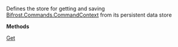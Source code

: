 Defines the store for getting and saving [Bifrost.Commands.CommandContext](Bifrost.Commands.CommandContext) from its persistent data store

**Methods**

[Get](Bifrost.Commands.ICommandContextStore.Get)
